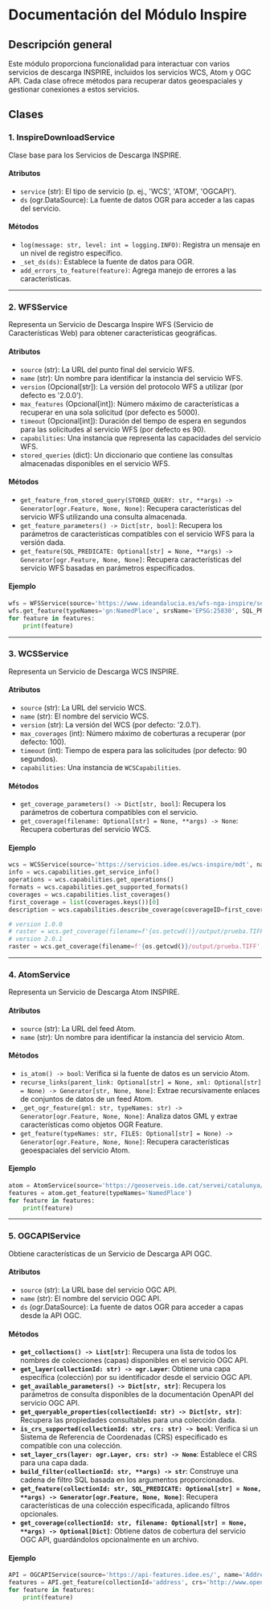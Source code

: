# Documentación del Módulo Inspire

## Descripción general
Este módulo proporciona funcionalidad para interactuar con varios servicios de descarga INSPIRE, incluidos los servicios WCS, Atom y OGC API. Cada clase ofrece métodos para recuperar datos geoespaciales y gestionar conexiones a estos servicios.

## Clases

### 1. InspireDownloadService
Clase base para los Servicios de Descarga INSPIRE.

#### Atributos
  - `service` (str): El tipo de servicio (p. ej., 'WCS', 'ATOM', 'OGCAPI').
  - `ds` (ogr.DataSource): La fuente de datos OGR para acceder a las capas del servicio.

#### Métodos
  - `log(message: str, level: int = logging.INFO)`: Registra un mensaje en un nivel de registro específico.
  - `_set_ds(ds)`: Establece la fuente de datos para OGR.
  - `add_errors_to_feature(feature)`: Agrega manejo de errores a las características.

---

### 2. WFSService
Representa un Servicio de Descarga Inspire WFS (Servicio de Características Web) para obtener características geográficas.

#### Atributos
  - `source` (str): La URL del punto final del servicio WFS.
  - `name` (str): Un nombre para identificar la instancia del servicio WFS.
  - `version` (Opcional[str]): La versión del protocolo WFS a utilizar (por defecto es '2.0.0').
  - `max_features` (Opcional[int]): Número máximo de características a recuperar en una sola solicitud (por defecto es 5000).
  - `timeout` (Opcional[int]): Duración del tiempo de espera en segundos para las solicitudes al servicio WFS (por defecto es 90).
  - `capabilities`: Una instancia que representa las capacidades del servicio WFS.
  - `stored_queries` (dict): Un diccionario que contiene las consultas almacenadas disponibles en el servicio WFS.

#### Métodos
  - `get_feature_from_stored_query(STORED_QUERY: str, **args) -> Generator[ogr.Feature, None, None]`: Recupera características del servicio WFS utilizando una consulta almacenada.
  - `get_feature_parameters() -> Dict[str, bool]`: Recupera los parámetros de características compatibles con el servicio WFS para la versión dada.
  - `get_feature(SQL_PREDICATE: Optional[str] = None, **args) -> Generator[ogr.Feature, None, None]`: Recupera características del servicio WFS basadas en parámetros especificados.

#### Ejemplo
```python
wfs = WFSService(source='https://www.ideandalucia.es/wfs-nga-inspire/services', name=name, version='2.0.0', max_features=5000, timeout=90)
wfs.get_feature(typeNames='gn:NamedPlace', srsName='EPSG:25830', SQL_PREDICATE=f"beginLifespanVersion >= '2024-01-01' and beginLifespanVersion < '2024-03-01'")
for feature in features:
    print(feature)
```

---

### 3. WCSService
Representa un Servicio de Descarga WCS INSPIRE.

#### Atributos
  - `source` (str): La URL del servicio WCS.
  - `name` (str): El nombre del servicio WCS.
  - `version` (str): La versión del WCS (por defecto: '2.0.1').
  - `max_coverages` (int): Número máximo de coberturas a recuperar (por defecto: 100).
  - `timeout` (int): Tiempo de espera para las solicitudes (por defecto: 90 segundos).
  - `capabilities`: Una instancia de `WCSCapabilities`.

#### Métodos
  - `get_coverage_parameters() -> Dict[str, bool]`: Recupera los parámetros de cobertura compatibles con el servicio.
  - `get_coverage(filename: Optional[str] = None, **args) -> None`: Recupera coberturas del servicio WCS.

#### Ejemplo
```python
wcs = WCSService(source='https://servicios.idee.es/wcs-inspire/mdt', name=name, version='2.0.1', timeout=90)
info = wcs.capabilities.get_service_info()
operations = wcs.capabilities.get_operations()
formats = wcs.capabilities.get_supported_formats()
coverages = wcs.capabilities.list_coverages()
first_coverage = list(coverages.keys())[0]
description = wcs.capabilities.describe_coverage(coverageID=first_coverage)

# version 1.0.0
# raster = wcs.get_coverage(filename=f'{os.getcwd()}/output/prueba.TIFF', coverage='Elevacion4258_5', crs='EPSG:4326', bbox='-3.70379,40.41678,-3.70329,40.41728', width=256, height=256, format='image/tiff')
# version 2.0.1
raster = wcs.get_coverage(filename=f'{os.getcwd()}/output/prueba.TIFF', coverageID='Elevacion4258_5', subset=['x(-3.70379,-3.70329)', 'y(40.41678,40.41728)'], format='image/tiff')
```

---

### 4. AtomService
Representa un Servicio de Descarga Atom INSPIRE.

#### Atributos
  - `source` (str): La URL del feed Atom.
  - `name` (str): Un nombre para identificar la instancia del servicio Atom.

#### Métodos
  - `is_atom() -> bool`: Verifica si la fuente de datos es un servicio Atom.
  - `recurse_links(parent_link: Optional[str] = None, xml: Optional[str] = None) -> Generator[str, None, None]`: Extrae recursivamente enlaces de conjuntos de datos de un feed Atom.
  - `_get_ogr_feature(gml: str, typeNames: str) -> Generator[ogr.Feature, None, None]`: Analiza datos GML y extrae características como objetos OGR Feature.
  - `get_feature(typeNames: str, FILES: Optional[str] = None) -> Generator[ogr.Feature, None, None]`: Recupera características geoespaciales del servicio Atom.

#### Ejemplo
```python
atom = AtomService(source='https://geoserveis.ide.cat/servei/catalunya/inspire-noms-geografics/atom/inspire-noms-geografics.atom.xml', name='Cataluña')
features = atom.get_feature(typeNames='NamedPlace')
for feature in features:
    print(feature)
```

---

### 5. OGCAPIService
Obtiene características de un Servicio de Descarga API OGC.

#### Atributos
  - `source` (str): La URL base del servicio OGC API.
  - `name` (str): El nombre del servicio OGC API.
  - `ds` (ogr.DataSource): La fuente de datos OGR para acceder a capas desde la API OGC.

#### Métodos
  - **`get_collections() -> List[str]`**:
      Recupera una lista de todos los nombres de colecciones (capas) disponibles en el servicio OGC API.
  - **`get_layer(collectionId: str) -> ogr.Layer`**:
      Obtiene una capa específica (colección) por su identificador desde el servicio OGC API.
  - **`get_available_parameters() -> Dict[str, str]`**:
      Recupera los parámetros de consulta disponibles de la documentación OpenAPI del servicio OGC API.
  - **`get_queryable_properties(collectionId: str) -> Dict[str, str]`**:
      Recupera las propiedades consultables para una colección dada.
  - **`is_crs_supported(collectionId: str, crs: str) -> bool`**:
      Verifica si un Sistema de Referencia de Coordenadas (CRS) especificado es compatible con una colección.
  - **`set_layer_crs(layer: ogr.Layer, crs: str) -> None`**:
      Establece el CRS para una capa dada.
  - **`build_filter(collectionId: str, **args) -> str`**:
      Construye una cadena de filtro SQL basada en los argumentos proporcionados.
  - **`get_feature(collectionId: str, SQL_PREDICATE: Optional[str] = None, **args) -> Generator[ogr.Feature, None, None]`**:
      Recupera características de una colección especificada, aplicando filtros opcionales.
  - **`get_coverage(collectionId: str, filename: Optional[str] = None, **args) -> Optional[Dict]`**:
      Obtiene datos de cobertura del servicio OGC API, guardándolos opcionalmente en un archivo.

#### Ejemplo
```python
API = OGCAPIService(source='https://api-features.idee.es/', name='Address')
features = API.get_feature(collectionId='address', crs='http://www.opengis.net/def/crs/EPSG/0/25830', inspireId_localId='AD_ADDRESS_PPK_010010016525')
for feature in features:
    print(feature)
```
